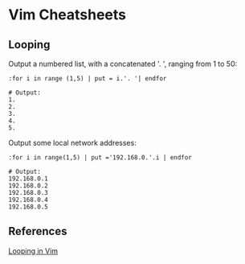 Vim Cheatsheets
===============

Looping
-------

Output a numbered list, with a concatenated '. ', ranging from 1 to 50:

```
:for i in range (1,5) | put = i.'. '| endfor

# Output:
1. 
2. 
3. 
4. 
5. 
```

Output some local network addresses:

```
:for i in range(1,5) | put ='192.168.0.'.i | endfor

# Output:
192.168.0.1
192.168.0.2
192.168.0.3
192.168.0.4
192.168.0.5
```

References
----------
[Looping in Vim][1]

[1]: https://vim.fandom.com/wiki/Making_a_list_of_numbers
